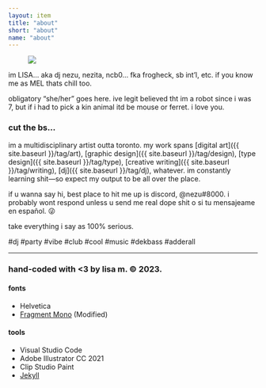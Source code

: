 ```yaml
---
layout: item
title: "about"
short: "about"
name: "about"
---
```


<!-- ## i’m MEL a canadian artist girl outa toronto making my first MANGA… 😊 play DJ… tweak bezier curve… take too much ADHDmeds… -->

<figure class="float right">
  <img src="{{ site.baseurl }}/assets/img/lisa.jpg">
</figure>

<!-- ### who? -->

im LISA… aka dj nezu, nezita, ncb0… fka frogheck, sb int’l, etc. if you know me as MEL thats chill too.

obligatory “she/her” goes here. ive legit believed tht im a robot since i was 7, but if i had to pick a kin animal itd be mouse or ferret. i love you.

### cut the bs…

im a multidisciplinary artist outta toronto. my work spans [digital art]({{ site.baseurl }}/tag/art), [graphic design]({{ site.baseurl }}/tag/design), [type design]({{ site.baseurl }}/tag/type), [creative writing]({{ site.baseurl }}/tag/writing), [dj]({{ site.baseurl }}/tag/dj), whatever. im constantly learning shit—so expect my output to be all over the place.

if u wanna say hi, best place to hit me up is discord, @nezu#8000. i probably wont respond unless u send me real dope shit o si tu mensajeame en español. 😜

take everything i say as 100% serious.

#dj #party #vibe #club #cool #music #dekbass #adderall

<hr style="clear:none" />

<!-- * * * -->

<!-- ## nezu.world -->

<h3 style="margin-bottom:0.5em">
  hand-coded with <3 by lisa m. &copy; 2023.
</h3>

#### fonts
- Helvetica
- [Fragment Mono](https://github.com/weiweihuanghuang/fragment-mono) (Modified)

#### tools
- Visual Studio Code
- Adobe Illustrator CC 2021
- Clip Studio Paint
- [Jekyll](http://jekyllrb.com)

<!-- * * *

#### my buddies

<a class="banner clean" href="http://yogurt200.com">
  <img class="banner" src="{{ site.baseurl }}/assets/banner/sofa.png">
</a>
<a class="banner clean" href="http://pluslorem.wiki">
  <img class="banner" src="{{ site.baseurl }}/assets/banner/osa.png">
</a>
<a class="banner clean" href="https://melliebell.neocities.org/">
  <img class="banner" src="{{ site.baseurl }}/assets/banner/mellie.png">
</a>
<a class="banner clean" href="https://razerek.com">
  <img class="banner" src="{{ site.baseurl }}/assets/banner/razerek.gif">
</a>
<a class="banner clean" href="https://teamcpu.neocities.org/">
  <img class="banner" src="{{ site.baseurl }}/assets/banner/lyla.png">
</a> -->